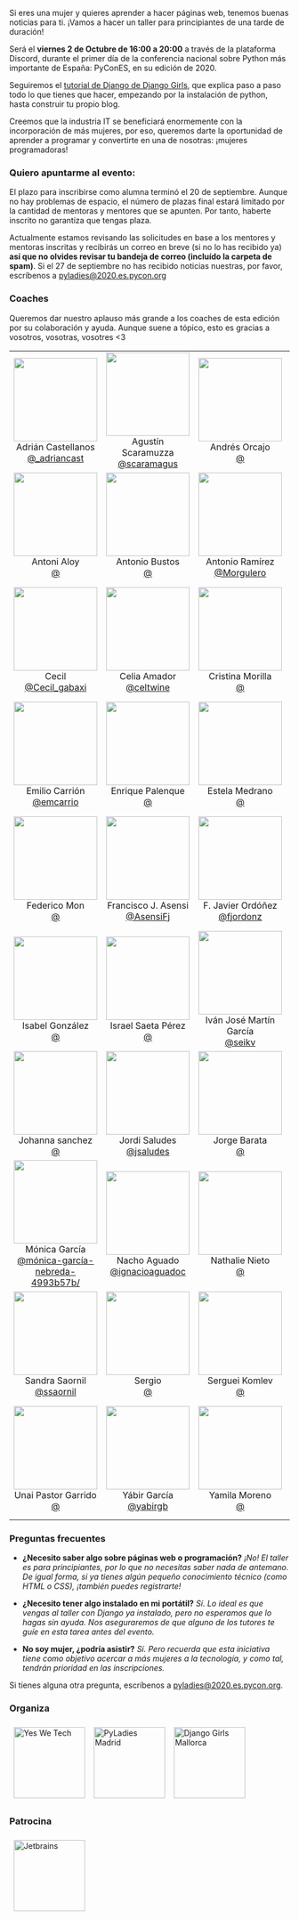 Si eres una mujer y quieres aprender a hacer páginas web, tenemos buenas noticias para ti. ¡Vamos a hacer un taller para principiantes de una tarde de duración!

Será el **viernes 2 de Octubre de 16:00 a 20:00** a través de la plataforma Discord, durante el primer día de la conferencia nacional sobre Python más importante de España: PyConES, en su edición de 2020.

Seguiremos el [tutorial de Django de Django Girls](https://tutorial.djangogirls.org/), que explica paso a paso todo lo que tienes que hacer, empezando por la instalación de python, hasta construir tu propio blog.

Creemos que la industria IT se beneficiará enormemente con la incorporación de más mujeres, por eso, queremos darte la oportunidad de aprender a programar y convertirte en una de nosotras: ¡mujeres programadoras!

### Quiero apuntarme al evento:

El plazo para inscribirse como alumna terminó el 20 de septiembre. Aunque no hay problemas de espacio, el número de plazas final estará limitado por la cantidad de mentoras y mentores que se apunten. Por tanto, haberte inscrito no garantiza que tengas plaza.

Actualmente estamos revisando las solicitudes en base a los mentores y mentoras inscritas y recibirás un correo en breve (si no lo has recibido ya) **así que no olvides revisar tu bandeja de correo (incluído la carpeta de spam)**. Si el 27 de septiembre no has recibido noticias nuestras, por favor, escríbenos a [pyladies@2020.es.pycon.org](mailto:pyladies@2020.es.pycon.org)

### Coaches

Queremos dar nuestro aplauso más grande a los coaches de esta edición por su colaboración y ayuda. Aunque suene a tópico, esto es gracias a vosotros, vosotras, vosotres <3

<table>
  <tr>
    <td align="center"><img src="https://drive.google.com/file/d/1X9usOvHnRbBfvGm4sNAfkkd7oH78ETI4/view?usp=sharing" style="height:150px">
        Adrián Castellanos
    <br>
<a href="https://twitter.com/_adriancast">@_adriancast<a></td>
    <td align="center"><img src="https://drive.google.com/file/d/1hp8gE2KwZDvZuMM-ze3A7dzazkia7BZJ/view?usp=sharing" style="height:150px">Agustín Scaramuzza<br>
<a href="https://twitter.com/scaramagus">@scaramagus<a></td>
    <td align="center"><img src="https://cocomaterial.com/media/face_normal_person_man-2.svg" style="height:150px">Andrés Orcajo<br>
<a href="https://twitter.com/">@<a></td>
    <td align="center"><img src="https://cocomaterial.com/media/face_normal_person_man-2.svg" style="height:150px">Andreu Vallbona<br>
<a href="https://twitter.com/">@<a></td>
    <td align="center"><img src="https://cocomaterial.com/media/face_normal_person_man-2.svg" style="height:150px">Andros<br>
<a href="https://twitter.com/">@<a></td>
      </tr>
  <tr>
    <td align="center"><img src="https://cocomaterial.com/media/face_normal_person_man-2.svg" style="height:150px">Antoni Aloy<br>
<a href="https://twitter.com/">@<a></td>
    <td align="center"><img src="https://cocomaterial.com/media/face_normal_person_man-2.svg" style="height:150px">Antonio Bustos<br>
<a href="https://twitter.com/">@<a></td>
    <td align="center"><img src="https://drive.google.com/file/d/1nTAAWC8wXHmK9QiuHHNqu9GVRk7Ov2Ws/view?usp=sharing" style="height:150px">Antonio Ramírez<br>
<a href="https://twitter.com/Morgulero">@Morgulero<a></td>
    <td align="center"><img src="https://cocomaterial.com/media/face_normal_person_man-2.svg" style="height:150px">Augusto Ferrari<br>
<a href="https://twitter.com/">@<a></td>
    <td align="center"><img src="https://cocomaterial.com/media/face_normal_person_man-2.svg" style="height:150px">Beatriz Gomez<br>
<a href="https://twitter.com/">@<a></td>
      </tr>
  <tr>
    <td align="center"><img src="https://drive.google.com/file/d/16SYS6ZsqQXbP1QLth9w1DaO7g77iISNa/view?usp=sharing" style="height:150px">Cecil<br>
<a href="https://twitter.com/Cecil_gabaxi">@Cecil_gabaxi<a></td>
    <td align="center"><img src="https://drive.google.com/file/d/1zeiY3Y5JOhoLBQ1oc6F8tg-Vz8aa9AKv/view?usp=sharing" style="height:150px">Celia Amador<br>
<a href="https://twitter.com/celtwine">@celtwine<a></td>
    <td align="center"><img src="https://cocomaterial.com/media/face_normal_person_man-2.svg" style="height:150px">Cristina Morilla<br>
<a href="https://twitter.com/">@<a></td>
    <td align="center"><img src="https://drive.google.com/file/d/1SyHzPTFaLrqLkCO8P-NNkI5HvZilGUMP/view?usp=sharing" style="height:150px">Daniela<br>
<a href="https://www.linkedin.com/in/daniela-bonilla-caita-530aa2145">@daniela-bonilla-caita-530aa2145<a></td>
    <td align="center"><img src="https://drive.google.com/file/d/1H59-v69N-4wgvhxdFH5ks-CkeWkpRBkR/view?usp=sharing" style="height:150px">Diana M. Meneses<br>
<a href="https://github.com/dianamenesesg">@dianamenesesg<a></td>
      </tr>
  <tr>
    <td align="center"><img src="https://drive.google.com/file/d/1IR3AxaIgU6TW3WAnyNGlyLgiyWxnxY1o/view?usp=sharing" style="height:150px">Emilio Carrión<br>
<a href="https://twitter.com/emcarrio">@emcarrio<a></td>
    <td align="center"><img src="https://cocomaterial.com/media/face_normal_person_man-2.svg" style="height:150px">Enrique Palenque<br>
<a href="https://twitter.com/">@<a></td>
    <td align="center"><img src="https://cocomaterial.com/media/face_normal_person_man-2.svg" style="height:150px">Estela Medrano<br>
<a href="https://twitter.com/">@<a></td>
    <td align="center"><img src="https://drive.google.com/file/d/1gGxvP-7d_-CH7fxg3o9uJNxptpHEHklW/view?usp=sharing" style="height:150px">Estrella Suárez<br>
<a href="https://twitter.com/insilix">@insilix<a></td>
    <td align="center"><img src="https://cocomaterial.com/media/face_normal_person_man-2.svg" style="height:150px">Eun Young Cho<br>
<a href="https://twitter.com/">@<a></td>  
    </tr>
  <tr>
    <td align="center"><img src="https://cocomaterial.com/media/face_normal_person_man-2.svg" style="height:150px">Federico Mon<br>
<a href="https://twitter.com/">@<a></td>
    <td align="center"><img src="https://drive.google.com/file/d/1a3KhnCrHLQ9jSVeGQivdLbzTcJtm1rud/view?usp=sharing" style="height:150px">Francisco J. Asensi<br>
<a href="https://twitter.com/AsensiFj">@AsensiFj<a></td>
    <td align="center"><img src="https://drive.google.com/file/d/1MUqtuRIiDFkSIK1unxEa90Jq6pPyokhT/view?usp=sharing" style="height:150px">F. Javier Ordóñez<br>
<a href="https://twitter.com/fjordonz ">@fjordonz <a></td>
    <td align="center"><img src="https://drive.google.com/file/d/1Dcstjk7sEwiKCT8OmRYFt8-OWcn1L7MX/view?usp=sharing" style="height:150px">Iñaki Pérez de Albéniz<br>
<a href="https://twitter.com/ialbeniz">@ialbeniz<a></td>
    <td align="center"><img src="https://drive.google.com/file/d/1O-kykwuMZsF3mjrAUKavJ17cg0UUfQ_B/view?usp=sharing" style="height:150px">Isabel Cazorla Artigues<br>
<a href="https://twitter.com/isacazorl">@isacazorl<a></td>  
    </tr>
  <tr>
    <td align="center"><img src="https://cocomaterial.com/media/face_normal_person_man-2.svg" style="height:150px">Isabel González<br>
<a href="https://twitter.com/">@<a></td>
    <td align="center"><img src="https://cocomaterial.com/media/face_normal_person_man-2.svg" style="height:150px">Israel Saeta Pérez<br>
<a href="https://twitter.com/">@<a></td>
    <td align="center"><img src="https://drive.google.com/file/d/1YPqBdEVmHrx4m0UA_R4A-8djZwKFmwQq/view?usp=sharing" style="height:150px">Iván José Martín García<br>
<a href="https://twitter.com/seikv">@seikv<a></td>
    <td align="center"><img src="https://cocomaterial.com/media/face_normal_person_man-2.svg" style="height:150px">Jesus Eraso Lerena<br>
<a href="https://twitter.com/">@<a></td>
    <td align="center"><img src="https://cocomaterial.com/media/face_normal_person_man-2.svg" style="height:150px">Jimena<br>
<a href="https://twitter.com/">@<a></td>  
    </tr>
  <tr>
    <td align="center"><img src="https://cocomaterial.com/media/face_normal_person_man-2.svg" style="height:150px">Johanna sanchez <br>
<a href="https://twitter.com/">@<a></td>
    <td align="center"><img src="https://drive.google.com/file/d/1SP1B-gf9lHMRKCEagZkclaO9MQynhC4g/view?usp=sharing" style="height:150px">Jordi Saludes <br>
<a href="https://twitter.com/jsaludes">@jsaludes<a></td>
    <td align="center"><img src="https://cocomaterial.com/media/face_normal_person_man-2.svg" style="height:150px">Jorge Barata<br>
<a href="https://twitter.com/">@<a></td>
    <td align="center"><img src="https://drive.google.com/file/d/1LJ52Oa3IW8-fYsXjxeSVzS3dubTAGESS/view?usp=sharing" style="height:150px">Leticia<br>
<a href="www.linkedin.com/in/leticiaperrino">@leticiaperrino<a></td>
    <td align="center"><img src="https://cocomaterial.com/media/face_normal_person_man-2.svg" style="height:150px">Lorena Calabuig<br>
<a href="https://twitter.com/">@<a></td></tr>
  <tr>
    <td align="center"><img src="https://drive.google.com/file/d/1azWGH-c4wCSUlWXmSPOefX1UZ5T4ZO1F/view?usp=sharing" style="height:150px">Mónica García<br>
<a href="https://www.linkedin.com/in/m%C3%B3nica-garc%C3%ADa-nebreda-4993b57b">@mónica-garcía-nebreda-4993b57b/<a></td>
    <td align="center"><img src="https://drive.google.com/file/d/1ZAfLsRbQVaRfoArCWmDks0qbt6un11Q1/view?usp=sharing" style="height:150px">Nacho Aguado<br>
<a href="http://linkedin.com/in/ignacioaguadoc/">@ignacioaguadoc<a></td>
    <td align="center"><img src="https://cocomaterial.com/media/face_normal_person_man-2.svg" style="height:150px">Nathalie Nieto<br>
<a href="https://twitter.com/">@<a></td>
    <td align="center"><img src="https://cocomaterial.com/media/face_normal_person_man-2.svg" style="height:150px">Rubén Valseca<br>
<a href="https://twitter.com/">@<a></td>
    <td align="center"><img src="https://drive.google.com/file/d/1pQHE94VL2kMMZtinB2_b2LZHCNLUIAiv/view?usp=sharing" style="height:150px">Salvador<br>
<a href="https://twitter.com/_salvama">@_salvama<a></td>
      </tr>
  <tr>
    <td align="center"><img src="https://drive.google.com/file/d/1SDvmgWaKD1EllwX89SxMJxJVrQmXmCkU/view?usp=sharing" style="height:150px">Sandra Saornil<br>
<a href="https://twitter.com/ssaornil">@ssaornil<a></td>
    <td align="center"><img src="https://cocomaterial.com/media/face_normal_person_man-2.svg" style="height:150px">Sergio<br>
<a href="https://twitter.com/">@<a></td>
    <td align="center"><img src="https://cocomaterial.com/media/face_normal_person_man-2.svg" style="height:150px">Serguei Komlev<br>
<a href="https://twitter.com/">@<a></td>
    <td align="center"><img src="https://cocomaterial.com/media/face_normal_person_man-2.svg" style="height:150px">Sofia<br>
<a href="https://twitter.com/">@<a></td>
    <td align="center"><img src="https://drive.google.com/file/d/1sNJn3jW6h0a248JOtnSOy7S7p9DnrWhK/view?usp=sharing" style="height:150px">Teresa<br>
<a href="https://www.linkedin.com/in/tegarce/">@tegarce<a></td>
      </tr>
  <tr>
    <td align="center"><img src="https://cocomaterial.com/media/face_normal_person_man-2.svg" style="height:150px">Unai Pastor Garrido<br>
<a href="https://twitter.com/">@<a></td>
    <td align="center"><img src="https://drive.google.com/file/d/12p99X1vTAVXxRVsSNzHN8sHupo5sOXGe/view?usp=sharing" style="height:150px">Yábir García<br>
<a href="https://twitter.com/yabirgb">@yabirgb<a></td>
    <td align="center"><img src="https://cocomaterial.com/media/face_normal_person_man-2.svg" style="height:150px">Yamila Moreno<br>
<a href="https://twitter.com/">@<a></td>
    <td align="center"><img src="https://cocomaterial.com/media/face_normal_person_man-2.svg" style="height:150px">Yazmin Cumberbirch<br>
<a href="https://twitter.com/">@<a></td>
    <td align="center"><img src="https://drive.google.com/file/d/1t9EnJUfKvVi_r4i2MyAFO6z7hA4AhA7v/view?usp=sharing" style="height:150px">Francis Santiago<br>
<a href="https://twitter.com/sancfc">@sancfc<a></td>

  </tr>
</table>


### Preguntas frecuentes

- **¿Necesito saber algo sobre páginas web o programación?** *¡No! El taller es para principiantes, por lo que no necesitas saber nada de antemano. De igual forma, si ya tienes algún pequeño conocimiento técnico (como HTML o CSS), ¡también puedes registrarte!*

- **¿Necesito tener algo instalado en mi portátil?** *Sí. Lo ideal es que vengas al taller con Django ya instalado, pero no esperamos que lo hagas sin ayuda. Nos aseguraremos de que alguno de los tutores te guíe en esta tarea antes del evento.*

- **No soy mujer, ¿podría asistir?** *Sí. Pero recuerda que esta iniciativa tiene como objetivo acercar a más mujeres a la tecnología, y como tal, tendrán prioridad en las inscripciones.*

Si tienes alguna otra pregunta, escríbenos a [pyladies@2020.es.pycon.org](mailto:pyladies@2020.es.pycon.org).

### Organiza

<div style="display: flex; flex-wrap: wrap;">
    <a href="https://twitter.com/yeswetech_org/">
        <img src="static/images/yeswetech.png" alt="Yes We Tech" style="height: 8rem; margin: .5rem;">
    </a>
    <a href="https://twitter.com/PyLadiesMadrid/">
        <img src="static/images/pyladiesmadrid.jpg" alt="PyLadies Madrid" style="height: 8rem; margin: .5rem;">
    </a>
    <a href="https://twitter.com/DjangoGirlsMCA">
        <img src="static/images/djangogirlsmca.jpg" alt="Django Girls Mallorca" style="height: 8rem; margin: .5rem;">
    </a>
</div>

### Patrocina

<div style="display: flex; flex-wrap: wrap;">
    <a href="https://www.jetbrains.com/">
        <img src="static/images/jbLogo.png" alt="Jetbrains" style="height: 8rem; margin: .5rem;">
    </a>
</div>
